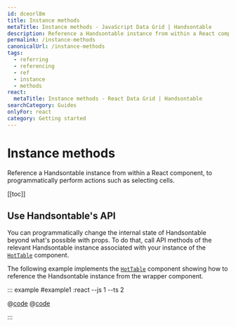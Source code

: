 ```yaml
---
id: dceorl8m
title: Instance methods
metaTitle: Instance methods - JavaScript Data Grid | Handsontable
description: Reference a Handsontable instance from within a React component, to programmatically perform actions such as selecting cells.
permalink: /instance-methods
canonicalUrl: /instance-methods
tags:
  - referring
  - referencing
  - ref
  - instance
  - methods
react:
  metaTitle: Instance methods - React Data Grid | Handsontable
searchCategory: Guides
onlyFor: react
category: Getting started
---
```


# Instance methods

Reference a Handsontable instance from within a React component, to programmatically perform actions such as selecting cells.

[[toc]]

## Use Handsontable's API

You can programmatically change the internal state of Handsontable beyond what's possible with props. To do that, call API methods of the relevant Handsontable instance associated with your instance of the [`HotTable`](@/guides/getting-started/installation/installation.md#_4-use-the-hottable-component) component.

The following example implements the [`HotTable`](@/guides/getting-started/installation/installation.md#_4-use-the-hottable-component) component showing how to reference the Handsontable instance from the wrapper component.

::: example #example1 :react --js 1 --ts 2

@[code](@/content/guides/getting-started/react-methods/react/example1.jsx)
@[code](@/content/guides/getting-started/react-methods/react/example1.tsx)

:::
